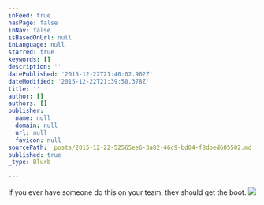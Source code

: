 ```yaml
---
inFeed: true
hasPage: false
inNav: false
isBasedOnUrl: null
inLanguage: null
starred: true
keywords: []
description: ''
datePublished: '2015-12-22T21:40:02.902Z'
dateModified: '2015-12-22T21:39:50.378Z'
title: ''
author: []
authors: []
publisher:
  name: null
  domain: null
  url: null
  favicon: null
sourcePath: _posts/2015-12-22-52565ee6-3a82-46c9-bd04-f8dbed605502.md
published: true
_type: Blurb

---
```

If you ever have someone do this on your team, they should get the boot.
![](https://the-grid-user-content.s3-us-west-2.amazonaws.com/f306529c-e884-4542-88dc-cf157a3e4f80.png)